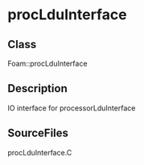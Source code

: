 # procLduInterface 
## Class
Foam::procLduInterface

## Description
IO interface for processorLduInterface

## SourceFiles
procLduInterface.C

